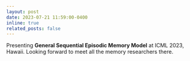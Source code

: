 ```yaml
---
layout: post
date: 2023-07-21 11:59:00-0400
inline: true
related_posts: false
---
```


Presenting **General Sequential Episodic Memory Model** at ICML 2023, Hawaii. Looking forward to meet all the memory researchers there.
